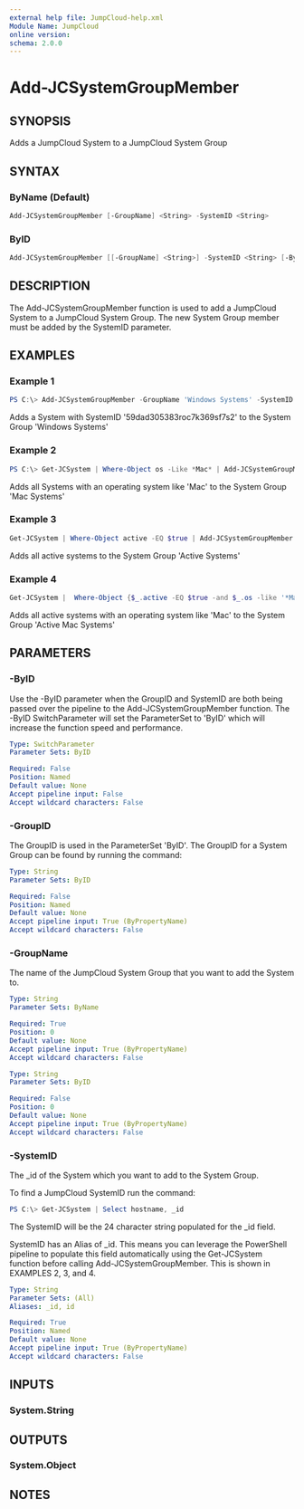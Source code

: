 ```yaml
---
external help file: JumpCloud-help.xml
Module Name: JumpCloud
online version:
schema: 2.0.0
---
```

# Add-JCSystemGroupMember

## SYNOPSIS

Adds a JumpCloud System to a JumpCloud System Group

## SYNTAX

### ByName (Default)

```PowerShell
Add-JCSystemGroupMember [-GroupName] <String> -SystemID <String>
```

### ByID

```PowerShell
Add-JCSystemGroupMember [[-GroupName] <String>] -SystemID <String> [-ByID] [-GroupID <String>]
```

## DESCRIPTION

The Add-JCSystemGroupMember function is used to add a JumpCloud System to a JumpCloud System Group. The new System Group member must be added by the SystemID parameter.

## EXAMPLES

### Example 1

```PowerShell
PS C:\> Add-JCSystemGroupMember -GroupName 'Windows Systems' -SystemID '59dad305383roc7k369sf7s2'
```

Adds a System with SystemID '59dad305383roc7k369sf7s2' to the System Group 'Windows Systems'

### Example 2

```PowerShell
PS C:\> Get-JCSystem | Where-Object os -Like *Mac* | Add-JCSystemGroupMember -GroupName 'Mac Systems'
```

Adds all Systems with an operating system like 'Mac' to the System Group 'Mac Systems'

### Example 3

```PowerShell
Get-JCSystem | Where-Object active -EQ $true | Add-JCSystemGroupMember -GroupName 'Active Systems'
```

Adds all active systems to the System Group 'Active Systems'

### Example 4

```PowerShell
Get-JCSystem |  Where-Object {$_.active -EQ $true -and $_.os -like '*Mac*'} | Add-JCSystemGroupMember 'Active Mac Systems'
```

Adds all active systems with an operating system like 'Mac' to the System Group 'Active Mac Systems'

## PARAMETERS

### -ByID

Use the -ByID parameter when the GroupID and SystemID are both being passed over the pipeline to the Add-JCSystemGroupMember function. The -ByID SwitchParameter will set the ParameterSet to 'ByID' which will increase the function speed and performance.

```yaml
Type: SwitchParameter
Parameter Sets: ByID

Required: False
Position: Named
Default value: None
Accept pipeline input: False
Accept wildcard characters: False
```

### -GroupID

The GroupID is used in the ParameterSet 'ByID'. The GroupID for a System Group can be found by running the command:

```yaml
Type: String
Parameter Sets: ByID

Required: False
Position: Named
Default value: None
Accept pipeline input: True (ByPropertyName)
Accept wildcard characters: False
```

### -GroupName

The name of the JumpCloud System Group that you want to add the System to.

```yaml
Type: String
Parameter Sets: ByName

Required: True
Position: 0
Default value: None
Accept pipeline input: True (ByPropertyName)
Accept wildcard characters: False
```

```yaml
Type: String
Parameter Sets: ByID

Required: False
Position: 0
Default value: None
Accept pipeline input: True (ByPropertyName)
Accept wildcard characters: False
```

### -SystemID

The _id of the System which you want to add to the System Group.

To find a JumpCloud SystemID run the command:

```PowerShell
PS C:\> Get-JCSystem | Select hostname, _id
```

The SystemID will be the 24 character string populated for the _id field.

SystemID has an Alias of _id. This means you can leverage the PowerShell pipeline to populate this field automatically using the Get-JCSystem function before calling Add-JCSystemGroupMember. This is shown in EXAMPLES 2, 3, and 4.

```yaml
Type: String
Parameter Sets: (All)
Aliases: _id, id

Required: True
Position: Named
Default value: None
Accept pipeline input: True (ByPropertyName)
Accept wildcard characters: False
```

## INPUTS

### System.String

## OUTPUTS

### System.Object

## NOTES
